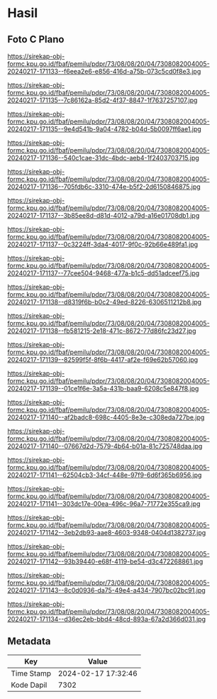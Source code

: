 # Hasil

## Foto C Plano

https://sirekap-obj-formc.kpu.go.id/fbaf/pemilu/pdpr/73/08/08/20/04/7308082004005-20240217-171133--f6eea2e6-e856-416d-a75b-073c5cd0f8e3.jpg

https://sirekap-obj-formc.kpu.go.id/fbaf/pemilu/pdpr/73/08/08/20/04/7308082004005-20240217-171135--7c86162a-85d2-4f37-8847-1f7637257107.jpg

https://sirekap-obj-formc.kpu.go.id/fbaf/pemilu/pdpr/73/08/08/20/04/7308082004005-20240217-171135--9e4d541b-9a04-4782-b04d-5b0097ff6ae1.jpg

https://sirekap-obj-formc.kpu.go.id/fbaf/pemilu/pdpr/73/08/08/20/04/7308082004005-20240217-171136--540c1cae-31dc-4bdc-aeb4-1f2403703715.jpg

https://sirekap-obj-formc.kpu.go.id/fbaf/pemilu/pdpr/73/08/08/20/04/7308082004005-20240217-171136--705fdb6c-3310-474e-b5f2-2d6150846875.jpg

https://sirekap-obj-formc.kpu.go.id/fbaf/pemilu/pdpr/73/08/08/20/04/7308082004005-20240217-171137--3b85ee8d-d81d-4012-a79d-a16e01708db1.jpg

https://sirekap-obj-formc.kpu.go.id/fbaf/pemilu/pdpr/73/08/08/20/04/7308082004005-20240217-171137--0c3224ff-3da4-4017-9f0c-92b66e489fa1.jpg

https://sirekap-obj-formc.kpu.go.id/fbaf/pemilu/pdpr/73/08/08/20/04/7308082004005-20240217-171137--77cee504-9468-477a-b1c5-dd51adceef75.jpg

https://sirekap-obj-formc.kpu.go.id/fbaf/pemilu/pdpr/73/08/08/20/04/7308082004005-20240217-171138--d8319f6b-b0c2-49ed-8226-6306511212b8.jpg

https://sirekap-obj-formc.kpu.go.id/fbaf/pemilu/pdpr/73/08/08/20/04/7308082004005-20240217-171138--fb581215-2e18-471c-8672-77d86fc23d27.jpg

https://sirekap-obj-formc.kpu.go.id/fbaf/pemilu/pdpr/73/08/08/20/04/7308082004005-20240217-171139--82599f5f-8f6b-4417-af2e-f69e62b57060.jpg

https://sirekap-obj-formc.kpu.go.id/fbaf/pemilu/pdpr/73/08/08/20/04/7308082004005-20240217-171139--01ce1f6e-3a5a-431b-baa9-6208c5e847f8.jpg

https://sirekap-obj-formc.kpu.go.id/fbaf/pemilu/pdpr/73/08/08/20/04/7308082004005-20240217-171140--af2badc8-698c-4405-8e3e-c308eda727be.jpg

https://sirekap-obj-formc.kpu.go.id/fbaf/pemilu/pdpr/73/08/08/20/04/7308082004005-20240217-171140--07667d2d-7579-4b64-b01a-81c725748daa.jpg

https://sirekap-obj-formc.kpu.go.id/fbaf/pemilu/pdpr/73/08/08/20/04/7308082004005-20240217-171141--62504cb3-34cf-448e-97f9-6d6f365b6956.jpg

https://sirekap-obj-formc.kpu.go.id/fbaf/pemilu/pdpr/73/08/08/20/04/7308082004005-20240217-171141--303dc17e-00ea-496c-96a7-71772e355ca9.jpg

https://sirekap-obj-formc.kpu.go.id/fbaf/pemilu/pdpr/73/08/08/20/04/7308082004005-20240217-171142--3eb2db93-aae8-4603-9348-0404d1382737.jpg

https://sirekap-obj-formc.kpu.go.id/fbaf/pemilu/pdpr/73/08/08/20/04/7308082004005-20240217-171142--93b39440-e68f-4119-be54-d3c472268861.jpg

https://sirekap-obj-formc.kpu.go.id/fbaf/pemilu/pdpr/73/08/08/20/04/7308082004005-20240217-171143--8c0d0936-da75-49e4-a434-7907bc02bc91.jpg

https://sirekap-obj-formc.kpu.go.id/fbaf/pemilu/pdpr/73/08/08/20/04/7308082004005-20240217-171134--d36ec2eb-bbd4-48cd-893a-67a2d366d031.jpg


## Metadata

| Key        | Value               |
| ---------- | ------------------- |
| Time Stamp | 2024-02-17 17:32:46 |
| Kode Dapil | 7302                |



